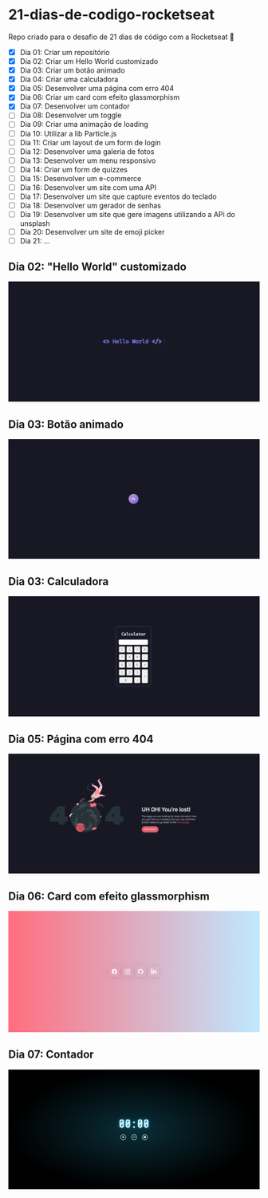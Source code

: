 # 21-dias-de-codigo-rocketseat
Repo criado para o desafio de 21 dias de código com a Rocketseat 🚀

- [x] Dia 01: Criar um repositório
- [x] Dia 02: Criar um Hello World customizado
- [x] Dia 03: Criar um botão animado
- [x] Dia 04: Criar uma calculadora
- [x] Dia 05: Desenvolver uma página com erro 404
- [x] Dia 06: Criar um card com efeito glassmorphism
- [x] Dia 07: Desenvolver um contador
- [ ] Dia 08: Desenvolver um toggle 
- [ ] Dia 09: Criar uma animação de loading
- [ ] Dia 10: Utilizar a lib Particle.js 
- [ ] Dia 11: Criar um layout de um form de login
- [ ] Dia 12: Desenvolver uma galeria de fotos
- [ ] Dia 13: Desenvolver um menu responsivo
- [ ] Dia 14: Criar um form de quizzes
- [ ] Dia 15: Desenvolver um e-commerce 
- [ ] Dia 16: Desenvolver um site com uma API 
- [ ] Dia 17: Desenvolver um site que capture eventos do teclado
- [ ] Dia 18: Desenvolver um gerador de senhas 
- [ ] Dia 19: Desenvolver um site que gere imagens utilizando a APi do unsplash
- [ ] Dia 20: Desenvolver um site de emoji picker
- [ ] Dia 21: ...

## Dia 02: "Hello World" customizado

<p align="center">
 <img src="./hello-world/dia-02-screenshot.png">
</p>


## Dia 03: Botão animado

<p align="center">
 <img src="./button/dia-03-screenshot.png">
</p>

## Dia 03: Calculadora

<p align="center">
 <img src="./calculator/dia-04-screenshot.png">
</p>

## Dia 05: Página com erro 404

<p align="center">
 <img src="./404-error-page/error-page-screenshot.png">
</p>

## Dia 06: Card com efeito glassmorphism 

<p align="center">
 <img src="./glassmorphism-card/glassmorphism-card-screenshot.png">
</p>

## Dia 07: Contador

<p align="center">
 <img src="./timer/timer-screenshot.png">
</p>
